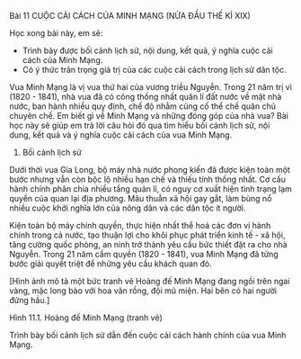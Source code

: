 Bài 11 CUỘC CẢI CÁCH CỦA MINH MẠNG
(NỬA ĐẦU THẾ KỈ XIX)

Học xong bài này, em sẽ:
- Trình bày được bối cảnh lịch sử, nội dung, kết quả, ý nghĩa cuộc cải cách của Minh Mạng.
- Có ý thức trân trọng giá trị của các cuộc cải cách trong lịch sử dân tộc.

Vua Minh Mạng là vị vua thứ hai của vương triều Nguyễn. Trong 21 năm trị vì (1820 - 1841), nhà vua đã có công thống nhất quân lí đất nước về mặt nhà nước, ban hành nhiều quy định, chế độ nhằm củng cố thể chế quân chủ chuyên chế. Em biết gì về Minh Mạng và những đóng góp của nhà vua? Bài học này sẽ giúp em trả lời câu hỏi đó qua tìm hiểu bối cảnh lịch sử, nội dung, kết quả và ý nghĩa cuộc cải cách của vua Minh Mạng.

1. Bối cảnh lịch sử

Dưới thời vua Gia Long, bộ máy nhà nước phong kiến đã được kiện toàn một bước nhưng vẫn còn bộc lộ nhiều hạn chế và thiếu tính thống nhất. Cơ cấu hành chính phân chia nhiều tầng quản lí, có nguy cơ xuất hiện tình trạng lạm quyền của quan lại địa phương. Mâu thuẫn xã hội gay gắt, làm bùng nổ nhiều cuộc khởi nghĩa lớn của nông dân và các dân tộc ít người.

Kiện toàn bộ máy chính quyền, thực hiện nhất thể hoá các đơn vị hành chính trong cả nước, tạo thuận lợi cho khôi phục phát triển kinh tế - xã hội, tăng cường quốc phòng, an ninh trở thành yêu cầu bức thiết đặt ra cho nhà Nguyễn. Trong 21 năm cầm quyền (1820 - 1841), vua Minh Mạng đã từng bước giải quyết triệt để những yêu cầu khách quan đó.

[Hình ảnh mô tả một bức tranh vẽ Hoàng đế Minh Mạng đang ngồi trên ngai vàng, mặc long bào với hoa văn rồng, đội mũ miện. Hai bên có hai người đứng hầu.]

Hình 11.1. Hoàng đế Minh Mạng (tranh vẽ)

Trình bày bối cảnh lịch sử dẫn đến cuộc cải cách hành chính của vua Minh Mạng.
